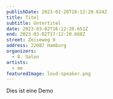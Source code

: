 ```yaml
---
publishDate: 2023-02-28T16:12:20.624Z
title: Titel
subtitle: Untertitel
date: 2023-03-02T16:12:20.651Z
end: 2023-03-02T17:12:20.668Z
street: Zeiseweg 9
address: 22087 Hamburg
organizers:
  - 8. Salon
artists:
  - me
featuredImage: loud-speaker.png
---
```

Dies ist eine Demo
